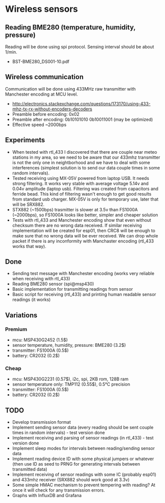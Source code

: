# Wireless sensors

## Reading BME280 (temperature, humidity, pressure)

Reading will be done using spi protocol. Sensing interval should be about 1/min.

* BST-BME280_DS001-10.pdf

## Wireless communication

Communication will be done using 433MHz raw transmitter with Manchester encoding at MCU level. 

* http://electronics.stackexchange.com/questions/173170/using-433-mhz-tx-rx-without-encoders-decoders
* Preamble before encoding: 0x02
* Preamble after encoding: 0b10101010 0b10011001 (may be optimized)
* Effective speed ~2000bps

## Experiments

* When tested with rtl_433 I discovered that there are couple near meteo stations in my area, so we need to be aware that our 433mhz transmitter is not the only one in neightborhood and we have to deal with some interferences (simplest solution is to send our data couple times in some random intervals).
* Tested receiving using MX-05V powered from laptop USB. It needs strong filtering. It works very stable with average voltage 5.14v and 0.04v amplitude (laptop usb). Filtering was created from capacitors and ferride bead. This kind of filtering wasn't enough to get good results from standard usb charger. MX-05V is only for temporary use, later that will be SRX882.
* STX882 (~1500bps) trasmitter is slower at 3.5v than FS1000A (~2000bps), so FS1000A looks like better, simpler and cheaper solution
* Tests with rtl_433 and Manchester encoding show that even without checksum there are no wrong data received. If similar receiving implementation will be created for esp01, then CRC8 will be enough to make sure that no wrong data will be ever received. We can drop whole packet if there is any inconformity with Manchaster encoding (rtl_433 works that way).

## Done

* Sending test message with Manchester encoding (works very reliable when receiving with rtl_433)
* Reading BME280 sensor (spi@msp430)
* Basic implementation for transmitting readings from sensor
* Basic script for receiving (rtl_433) and printing human readable sensor readings (it works)

## Variations

### Premium 

* mcu: MSP430G2452 (1.5$)
* sensor temperature, humidity, pressure: BME280 (3.2$)
* transmitter: FS1000A (0.5$)
* battery: CR2032 (0.2$)

### Cheap 

* mcu: MSP430G2231 (0.57$), i2c, spi, 2KB rom, 128B ram
* sensor temperature only: TMP112 (0.55$), 0.5°C precision
* transmitter: FS1000A (0.5$)
* battery: CR2032 (0.2$)

## TODO

* Develop transmission format
* Implement sending sensor data (every reading should be sent couple times in random intervals) - test version done
* Implement receiving and parsing of sensor readings (in rtl_433) - test version done
* Implement sleep modes for intervals between reading/sending sensor data
* Implement reading device ID with some physical jumpers or whatever (then use ID as seed to PRNG for generating intervals between transmitted data)
* Implement receiving of sensor readings with some IC (probably esp01) and 433mhz receiver (SRX882 should work good at 3.3v)
* Some simple HMAC mechanism to prevent tempering with reading? At once it will check for any transmission errors.
* Graphs with InfluxDB and Grafana 
